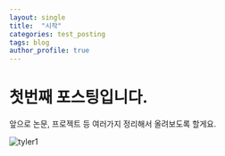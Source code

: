 ```yaml
---
layout: single
title:  "시작"
categories: test_posting
tags: blog
author_profile: true
---
```


# 첫번째 포스팅입니다.



앞으로 논문, 프로젝트 등 여러가지 정리해서 올려보도록 할게요. 

![tyler1](../../images/2022-08-18-first/tyler1.jpg)
